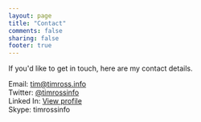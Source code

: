 ```yaml
---
layout: page
title: "Contact"
comments: false
sharing: false
footer: true
---
```

If you'd like to get in touch, here are my contact details.

Email: [tim@timross.info](mailto:tim@timross.info)  
Twitter: [@timrossinfo](http://twitter.com/timrossinfo)  
Linked In: [View profile](http://nz.linkedin.com/pub/tim-ross/4/45a/783/)  
Skype: timrossinfo
